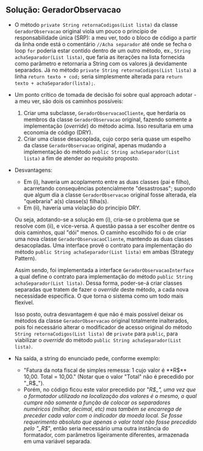 ## Solução: GeradorObservacao
* O método `private String retornaCodigos(List lista)` da classe `GeradorObservacao` original viola um pouco o princípio de responsabilidade única (SRP): a meu ver, todo o bloco de código a partir da linha onde está o comentário `//Acha separador` até onde se fecha o loop `for` poderia estar contido dentro de um outro método, ex., `String achaSeparador(List lista)`, que faria as iterações na lista fornecida como parâmetro e retornaria a String com os valores já devidamente separados. Já no método `private String retornaCodigos(List lista)` a linha `return texto + cod;` seria simplesmente alterada para `return texto + achaSeparador(lista);`.
* Um ponto crítico de tomada de decisão foi sobre qual approach adotar - a meu ver, são dois os caminhos possíveis:
    1. Criar uma subclasse, `GeradorObservacaoCliente`, que herdaria os membros da classe `GeradorObservacao` original, fazendo somente a implementação (_override_) do método acima. Isso resultaria em uma economia de código (DRY).
    1. Criar uma classe desacoplada, cujo corpo seria quase um espelho da classe `GeradorObservacao` original, apenas mudando a implementação do método `public String achaSeparador(List lista)` a fim de atender ao requisito proposto.
* Desvantagens:
    * Em (i), haveria um acoplamento entre as duas classes (pai e filho), acarretando consequências potencialmente "desastrosas"; supondo que algum dia a classe `GeradorObservacao` original fosse alterada, ela "quebraria" a(s) classe(s) filha(s).
    * Em (ii), haveria uma violação do princípio DRY.
    
    Ou seja, adotando-se a solução em (i), cria-se o problema que se resolve com (ii), e vice-versa. A questão passa a ser escolher dentre os dois caminhos, qual "dói" menos. O caminho escolhido foi o de criar uma nova classe `GeradorObservacaoCliente`, mantendo as duas classes desacopladas. Uma interface provê o contrato para implementação do método `public String achaSeparador(List lista)` em ambas (Strategy Pattern).
    
    Assim sendo, foi implementada a interface `GeradorObservacaoInterface` a qual define o contrato para implementação do método `public String achaSeparador(List lista)`. Dessa forma, poder-se-á criar classes separadas que tratem de fazer o _override_ deste método, a cada nova necessidade específica. O que torna o sistema como um todo mais flexível.
    
    Isso posto, outra desvantagem é que não é mais possível deixar os métodos da classe `GeradorObservacao` original totalmente inalterados, pois foi necessário alterar o modificador de acesso original do método `String retornaCodigos(List lista)` de `private` para `public`, para viabilizar o _override_ do método `public String achaSeparador(List lista)`.
    
* Na saída, a string do enunciado pede, conforme exemplo:
    * "Fatura da nota fiscal de simples remessa: 1 cujo valor é **R$** 10,00. Total = 10,00."
(Notar que o valor "Total" não é precedido por "_R$_").
    * Porém, no código ficou este valor precedido por "_R$_", uma vez que o formatador utilizado na localização dos valores é o mesmo, o qual cumpre não somente a função de colocar os separadores numéricos (milhar, decimal, etc) mas também se encarrega de preceder cada valor com o indicador da moeda local. Se fosse requerimento absoluto que apenas o valor total não fosse precedido pelo "_R$_", então seria necessário uma outra instância do formatador, com parâmetros ligeiramente diferentes, armazenada em uma variável separada.
